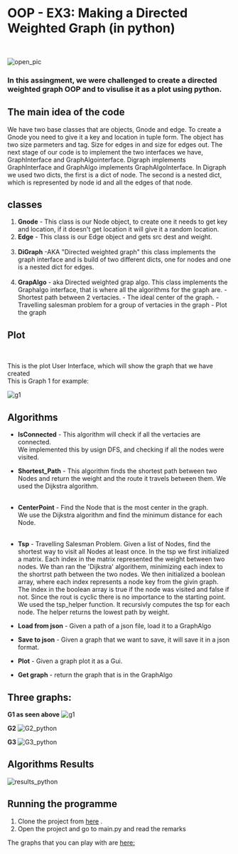 # OOP - EX3: Making a Directed Weighted Graph (in python)
<br /> 

![open_pic](https://user-images.githubusercontent.com/68643157/147391303-35a6433e-de51-49cc-abb9-091a5af02333.jpg)
  <br />
  
  ### In this assingment, we were challenged to create a directed weighted graph OOP and to visulise it as a plot using python. 
  

## The main idea of the code <br />

We have two base classes that are objects, Gnode and edge.
To create a Gnode you need to give it a key and location in tuple form. The object has two size parmeters and tag. 
Size for edges in and size for edges out. 
The next stage of our code is to implement the two interfaces we have, GraphInterface and GraphAlgointerface. 
Digraph implements GraphInterface and GraphAlgo implements GraphAlgoInterface. In Digraph we used two dicts, the first is a dict of node. 
The second is a nested dict, which is represented by node id and all the edges of that node. 


## classes <br />
1. **Gnode** - This class is our Node object, to create one it needs to get key and location, if it doesn't get location
               it will give it a random location. 
      <br />
2. **Edge** - This class is our Edge object and gets src dest and weight.<br /><br />
3. **DiGraph** -AKA "Directed weighted graph" this class implements the graph interface
            and is build of two different dicts, one for nodes and one is a nested dict for edges.<br /><br />
4. **GrapAlgo** - aka Directed weighted grap algo. This class implements the Graphalgo interface, that is where all the algorithms for the graph are.
                - Shortest path between 2 vertacies.
                - The ideal center of the graph.
                - Travelling salesman problem for a group of vertacies in the graph
                - Plot the graph 
  
## Plot
<br />

This is the plot User Interface, which will show the graph that we have created <br />
This is Graph 1 for example: 

![g1](https://user-images.githubusercontent.com/68643157/147391546-43249bb4-3304-42ef-b563-391a5d45c687.png)
  
## Algorithms<br />

- **IsConnected** - This algorithm will check if all the vertacies are connected.<br />
  We implemented this by usign DFS, and checking if all the nodes were visited.    

- **Shortest_Path** - This algorithm finds the shortest path between two Nodes and return the weight and the route it travels between them.
  We used the Dijkstra algorithm. <br /><br />
    
- **CenterPoint** - Find the Node that is the most center in the graph.<br />
  We use the Dijkstra algorithm and find the minimum distance for each Node. <br /><br />

- **Tsp** - Travelling Salesman Problem. 
  Given a list of Nodes, find the shortest way to visit all Nodes at least once. 
  In the tsp we first initialized a matrix. 
  Each index in the matrix represented the weight between two nodes.
  We than ran the 'Dijkstra' algorithem, minimizing each index to the shortrst path between the two nodes.
  We then initialized a boolean array, where each index represents a node key from the givin graph.
  The index in the boolean array is true if the node was visited and false if not.
  Since the rout is cyclic there is no importance to the starting point.
  We used the tsp_helper function. It recursivly computes the tsp for each node.
  The helper returns the lowest path by weight.
  
- **Load from json** - Given a path of a json file, load it to a GraphAlgo

- **Save to json** - Given a graph that we want to save, it will save it in a json format. 

- **Plot** - Given a graph plot it as a Gui. 

- **Get graph** - return the graph that is in the GraphAlgo

## Three graphs: 
  **G1 as seen above**
  ![g1](https://user-images.githubusercontent.com/68643157/147391546-43249bb4-3304-42ef-b563-391a5d45c687.png)
  
  **G2**
  ![G2_python](https://user-images.githubusercontent.com/68643157/147391664-5f0d00fd-3425-40c1-af24-84f00d46c4da.png)

  
  **G3**
  ![G3_python](https://user-images.githubusercontent.com/68643157/147391692-46320e0a-3682-462d-b411-39ab0064402d.png)
      

## Algorithms Results<br />
![results_python](https://user-images.githubusercontent.com/68643157/147392292-22c03f6c-ed20-4f3f-ae5f-b6abfa1c73a8.jpeg)
<br />

## Running the programme <br />

1. Clone the project from [here](https://github.com/Arieh-code/OOP-EX3.git) . <br />
2. Open the project and go to main.py and read the remarks

The graphs that you can play with are [here:](https://github.com/Arieh-code/OOP-EX3/tree/master/src/data)

